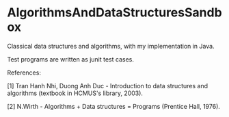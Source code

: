 # AlgorithmsAndDataStructuresSandbox

Classical data structures and algorithms, with my implementation in Java.

Test programs are written as junit test cases.

References: 

[1] Tran Hanh Nhi, Duong Anh Duc - Introduction to data structures and algorithms (textbook in HCMUS's library, 2003).

[2] N.Wirth - Algorithms + Data structures = Programs (Prentice Hall, 1976).
